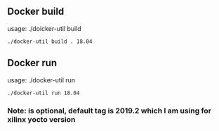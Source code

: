 ## Docker build 

usage: ./doicker-util build <Dockerfile-path> <container-tag>
```
./docker-util build . 18.04
```

## Docker run

usage: ./docker-util run <cointainer-tag>
```
./docker-util run 18.04
```

### Note: <container-tag> is optional, default tag is 2019.2 which I am using for xilinx yocto version
